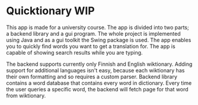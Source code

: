 # Quicktionary WIP
This app is made for a university course. The app is divided into two parts; a backend library and a gui program. The whole project is implemented using Java and as a gui toolkit the Swing package is used. The app enables you to quickly find words you want to get a translation for. The app is capable of showing search results while you are typing.

The backend supports currently only Finnish and English wiktionary. Adding support for additional languages isn't easy, because each wiktionary has their own formatting and so requires a custom parser. Backend library contains a word database that contains every word in dictionary. Every time the user queries a specific word, the backend will fetch page for that word from wiktionary.
